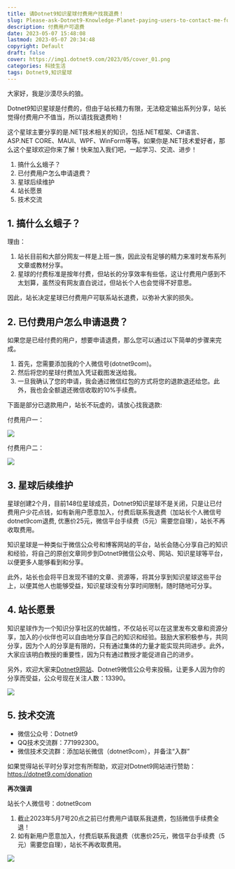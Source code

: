 ```yaml
---
title: 请Dotnet9知识星球付费用户找我退费！
slug: Please-ask-Dotnet9-Knowledge-Planet-paying-users-to-contact-me-for-a-refund
description: 付费用户可退费
date: 2023-05-07 15:48:08
lastmod: 2023-05-07 20:34:48
copyright: Default
draft: false
cover: https://img1.dotnet9.com/2023/05/cover_01.png
categories: 科技生活
tags: Dotnet9,知识星球
---
```


大家好，我是沙漠尽头的狼。

Dotnet9知识星球是付费的，但由于站长精力有限，无法稳定输出系列分享，站长觉得付费用户不值当，所以请找我退费哟！

这个星球主要分享的是.NET技术相关的知识，包括.NET框架、C#语言、ASP.NET CORE、MAUI、WPF、WinForm等等。如果你是.NET技术爱好者，那么这个星球欢迎你来了解！快来加入我们吧，一起学习、交流、进步！

1. 搞什么幺蛾子？
2. 已付费用户怎么申请退费？
3. 星球后续维护
4. 站长愿景
5. 技术交流

## 1. 搞什么幺蛾子？

理由：

1. 站长目前和大部分网友一样是上班一族，因此没有足够的精力来准时发布系列文章或教材分享。
2. 星球的付费标准是按年付费，但站长的分享效率有些低，这让付费用户感到不太划算，虽然没有网友直白说过，但站长个人也会觉得不好意思。

因此，站长决定星球已付费用户可联系站长退费，以弥补大家的损失。

## 2. 已付费用户怎么申请退费？

如果您是已经付费的用户，想要申请退费，那么您可以通过以下简单的步骤来完成。

1. 首先，您需要添加我的个人微信号(dotnet9com)。
2. 然后将您的星球付费加入凭证截图发送给我。
3. 一旦我确认了您的申请，我会通过微信红包的方式将您的退款退还给您。此外，我也会全额退还微信收取的10%手续费。

下面是部分已退款用户，站长不玩虚的，请放心找我退款:

付费用户一：

![](https://img1.dotnet9.com/2023/05/0102.jpg)

付费用户二：

![](https://img1.dotnet9.com/2023/05/0101.jpg)

## 3. 星球后续维护

星球创建2个月，目前148位星球成员，Dotnet9知识星球不是关闭，只是让已付费用户少花点钱，如有新用户愿意加入，付费后联系我退费（加站长个人微信号dotnet9com退费, 优惠价25元，微信平台手续费（5元）需要您自理），站长不再收取费用。

知识星球是一种类似于微信公众号和博客网站的平台，站长会随心分享自己的知识和经验，将自己的原创文章同步到Dotnet9微信公众号、网站、知识星球等平台，以便更多人能够看到和分享。

此外，站长也会将平日发现不错的文章、资源等，将其分享到知识星球这些平台上，以便其他人也能够受益，知识星球没有分享时间限制，随时随地可分享。

## 4. 站长愿景

知识星球作为一个知识分享社区的优越性，不仅站长可以在这里发布文章和资源分享，加入的小伙伴也可以自由地分享自己的知识和经验。鼓励大家积极参与，共同分享，因为个人的分享是有限的，只有通过集体的力量才能实现共同进步。此外，大家应该明白教授的重要性，因为只有通过教授才能促进自己的进步。

另外，欢迎大家来[Dotnet9网站](https://dotnet9.com)、Dotnet9微信公众号来投稿，让更多人因为你的分享而受益，公众号现在关注人数：13390。

![](https://img1.dotnet9.com/2023/05/0103.jpg)

## 5. 技术交流

- 微信公众号：Dotnet9
- QQ技术交流群：771992300。
- 微信技术交流群：添加站长微信（dotnet9com），并备注“入群”

如果觉得站长平时分享对您有所帮助，欢迎对Dotnet9网站进行赞助：https://dotnet9.com/donation

**再次强调**

站长个人微信号：dotnet9com

1. 截止2023年5月7号20点之前已付费用户请联系我退费，包括微信手续费全退！
2. 如有新用户愿意加入，付费后联系我退费（优惠价25元，微信平台手续费（5元）需要您自理），站长不再收取费用。

![](https://img1.dotnet9.com/site/knowledgeplanet_youhui.png)